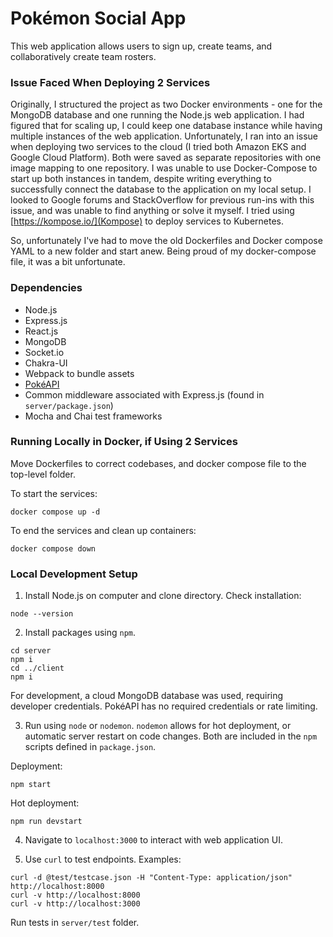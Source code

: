 # Pokémon Social App

This web application allows users to sign up, create teams, and collaboratively
create team rosters. 

### Issue Faced When Deploying 2 Services

Originally, I structured the project as two Docker environments - one for the MongoDB database
and one running the Node.js web application. I had figured that for scaling up, I could keep
one database instance while having multiple instances of the web application. Unfortunately,
I ran into an issue when deploying two services to the cloud (I tried both Amazon EKS and
Google Cloud Platform). Both were saved as separate repositories with one image mapping to one repository.
I was unable to use Docker-Compose to start up both instances in tandem, despite writing everything
to successfully connect the database to the application on my local setup. I looked to Google forums and StackOverflow
for previous run-ins with this issue, and was unable to find anything or solve it myself. I tried using [https://kompose.io/](Kompose)
to deploy services to Kubernetes.

So, unfortunately I've had to move the old Dockerfiles and Docker compose YAML to a new folder and start anew.
Being proud of my docker-compose file, it was a bit unfortunate.

### Dependencies

- Node.js
- Express.js
- React.js
- MongoDB
- Socket.io
- Chakra-UI
- Webpack to bundle assets
- [PokéAPI](https://pokeapi.co/)
- Common middleware associated with Express.js (found in `server/package.json`)
- Mocha and Chai test frameworks


### Running Locally in Docker, if Using 2 Services

Move Dockerfiles to correct codebases, and docker compose file to the top-level folder.

To start the services:

```
docker compose up -d
```

To end the services and clean up containers:

```
docker compose down
```

### Local Development Setup

1. Install Node.js on computer and clone directory. Check installation:

```
node --version
```

2. Install packages using `npm`. 

```
cd server
npm i 
cd ../client
npm i 
```

For development, a cloud MongoDB database was used, requiring developer credentials.
PokéAPI has no required credentials or rate limiting.

3. Run using `node` or `nodemon`. `nodemon` allows for hot deployment, or automatic server restart on code changes.
Both are included in the `npm` scripts defined in `package.json`.

Deployment:
```
npm start
```

Hot deployment:
```
npm run devstart
```

4. Navigate to `localhost:3000` to interact with web application UI.

5. Use `curl` to test endpoints. Examples:

```
curl -d @test/testcase.json -H "Content-Type: application/json" http://localhost:8000
curl -v http://localhost:8000
curl -v http://localhost:3000
```

Run tests in `server/test` folder.


